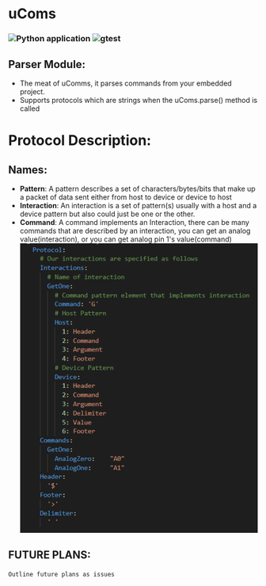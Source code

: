 # uComs
### ![Python application](https://github.com/theDrsh/ucoms/workflows/Python%20application/badge.svg) ![gtest](https://github.com/theDrsh/ucoms/workflows/gtest/badge.svg)
## Parser Module:
 - The meat of uComms, it parses commands from your embedded project.
 - Supports protocols which are strings when the uComs.parse() method is called

 # Protocol Description:
 ## Names:
 * **Pattern**: A pattern describes a set of characters/bytes/bits that make up a packet of data sent either from host to device or device to host
 * **Interaction**: An interaction is a set of pattern(s) usually with a host and a device pattern but also could just be one or the other.
 * **Command**: A command implements an Interaction, there can be many commands that are described by an interaction, you can get an analog value(interaction), or you can get analog pin 1's value(command)
 ![Protocol Yml](protocol_yml.png)

## FUTURE PLANS:
    Outline future plans as issues
